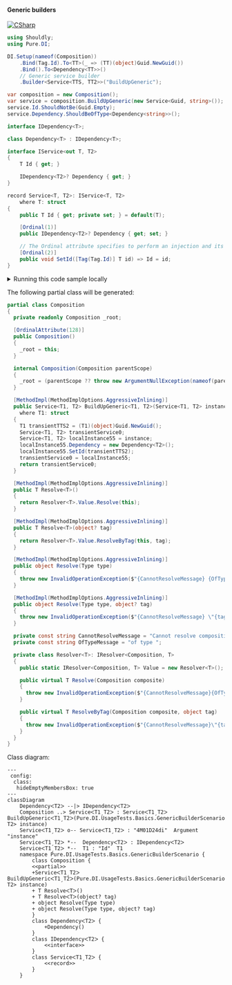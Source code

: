 #### Generic builders

[![CSharp](https://img.shields.io/badge/C%23-code-blue.svg)](../tests/Pure.DI.UsageTests/Generics/GenericBuilderScenario.cs)


```c#
using Shouldly;
using Pure.DI;

DI.Setup(nameof(Composition))
    .Bind(Tag.Id).To<TT>(_ => (TT)(object)Guid.NewGuid())
    .Bind().To<Dependency<TT>>()
    // Generic service builder
    .Builder<Service<TTS, TT2>>("BuildUpGeneric");

var composition = new Composition();
var service = composition.BuildUpGeneric(new Service<Guid, string>());
service.Id.ShouldNotBe(Guid.Empty);
service.Dependency.ShouldBeOfType<Dependency<string>>();

interface IDependency<T>;

class Dependency<T> : IDependency<T>;

interface IService<out T, T2>
{
    T Id { get; }

    IDependency<T2>? Dependency { get; }
}

record Service<T, T2>: IService<T, T2>
    where T: struct
{
    public T Id { get; private set; } = default(T);

    [Ordinal(1)]
    public IDependency<T2>? Dependency { get; set; }

    // The Ordinal attribute specifies to perform an injection and its order
    [Ordinal(2)]
    public void SetId([Tag(Tag.Id)] T id) => Id = id;
}
```

<details>
<summary>Running this code sample locally</summary>

- Make sure you have the [.NET SDK 9.0](https://dotnet.microsoft.com/en-us/download/dotnet/9.0) or later is installed
```bash
dotnet --list-sdk
```
- Create a net9.0 (or later) console application
```bash
dotnet new console -n Sample
```
- Add references to NuGet packages
  - [Pure.DI](https://www.nuget.org/packages/Pure.DI)
  - [Shouldly](https://www.nuget.org/packages/Shouldly)
```bash
dotnet add package Pure.DI
dotnet add package Shouldly
```
- Copy the example code into the _Program.cs_ file

You are ready to run the example 🚀
```bash
dotnet run
```

</details>

The following partial class will be generated:

```c#
partial class Composition
{
  private readonly Composition _root;

  [OrdinalAttribute(128)]
  public Composition()
  {
    _root = this;
  }

  internal Composition(Composition parentScope)
  {
    _root = (parentScope ?? throw new ArgumentNullException(nameof(parentScope)))._root;
  }

  [MethodImpl(MethodImplOptions.AggressiveInlining)]
  public Service<T1, T2> BuildUpGeneric<T1, T2>(Service<T1, T2> instance)
    where T1: struct
  {
    T1 transientTTS2 = (T1)(object)Guid.NewGuid();
    Service<T1, T2> transientService0;
    Service<T1, T2> localInstance55 = instance;
    localInstance55.Dependency = new Dependency<T2>();
    localInstance55.SetId(transientTTS2);
    transientService0 = localInstance55;
    return transientService0;
  }

  [MethodImpl(MethodImplOptions.AggressiveInlining)]
  public T Resolve<T>()
  {
    return Resolver<T>.Value.Resolve(this);
  }

  [MethodImpl(MethodImplOptions.AggressiveInlining)]
  public T Resolve<T>(object? tag)
  {
    return Resolver<T>.Value.ResolveByTag(this, tag);
  }

  [MethodImpl(MethodImplOptions.AggressiveInlining)]
  public object Resolve(Type type)
  {
    throw new InvalidOperationException($"{CannotResolveMessage} {OfTypeMessage} {type}.");
  }

  [MethodImpl(MethodImplOptions.AggressiveInlining)]
  public object Resolve(Type type, object? tag)
  {
    throw new InvalidOperationException($"{CannotResolveMessage} \"{tag}\" {OfTypeMessage} {type}.");
  }

  private const string CannotResolveMessage = "Cannot resolve composition root ";
  private const string OfTypeMessage = "of type ";

  private class Resolver<T>: IResolver<Composition, T>
  {
    public static IResolver<Composition, T> Value = new Resolver<T>();

    public virtual T Resolve(Composition composite)
    {
      throw new InvalidOperationException($"{CannotResolveMessage}{OfTypeMessage}{typeof(T)}.");
    }

    public virtual T ResolveByTag(Composition composite, object tag)
    {
      throw new InvalidOperationException($"{CannotResolveMessage}\"{tag}\" {OfTypeMessage}{typeof(T)}.");
    }
  }
}
```

Class diagram:

```mermaid
---
 config:
  class:
   hideEmptyMembersBox: true
---
classDiagram
	DependencyᐸT2ᐳ --|> IDependencyᐸT2ᐳ
	Composition ..> ServiceᐸT1ˏT2ᐳ : ServiceᐸT1ˏT2ᐳ BuildUpGenericᐸT1ˏT2ᐳ(Pure.DI.UsageTests.Basics.GenericBuilderScenario.Service<T1, T2> instance)
	ServiceᐸT1ˏT2ᐳ o-- ServiceᐸT1ˏT2ᐳ : "4M01D24di"  Argument "instance"
	ServiceᐸT1ˏT2ᐳ *--  DependencyᐸT2ᐳ : IDependencyᐸT2ᐳ
	ServiceᐸT1ˏT2ᐳ *--  T1 : "Id"  T1
	namespace Pure.DI.UsageTests.Basics.GenericBuilderScenario {
		class Composition {
		<<partial>>
		+ServiceᐸT1ˏT2ᐳ BuildUpGenericᐸT1ˏT2ᐳ(Pure.DI.UsageTests.Basics.GenericBuilderScenario.Service<T1, T2> instance)
		+ T ResolveᐸTᐳ()
		+ T ResolveᐸTᐳ(object? tag)
		+ object Resolve(Type type)
		+ object Resolve(Type type, object? tag)
		}
		class DependencyᐸT2ᐳ {
			+Dependency()
		}
		class IDependencyᐸT2ᐳ {
			<<interface>>
		}
		class ServiceᐸT1ˏT2ᐳ {
			<<record>>
		}
	}
```

